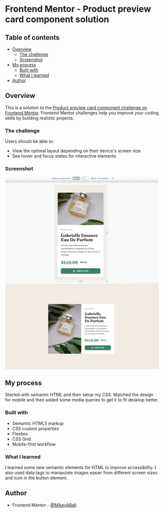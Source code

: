 # Frontend Mentor - Product preview card component solution

## Table of contents

- [Overview](#overview)
  - [The challenge](#the-challenge)
  - [Screenshot](#screenshot)
- [My process](#my-process)
  - [Built with](#built-with)
  - [What I learned](#what-i-learned)
- [Author](#author)

## Overview

This is a solution to the [Product preview card component challenge on Frontend Mentor](https://www.frontendmentor.io/challenges/product-preview-card-component-GO7UmttRfa). Frontend Mentor challenges help you improve your coding skills by building realistic projects. 

### The challenge

Users should be able to:

- View the optimal layout depending on their device's screen size
- See hover and focus states for interactive elements

### Screenshot

![](./images/mobile-screenshot.png)
![](./images/desktop-screenshot.png)

## My process

Started with semantic HTML and then setup my CSS.
Matched the design for mobile and then added some media queries to get it to fit desktop better.

### Built with

- Semantic HTML5 markup
- CSS custom properties
- Flexbox
- CSS Grid
- Mobile-first workflow

### What I learned

I learned some new semantic elements for HTML to improve accessibility. I also used data tags to manipulate images easier from different screen sizes and icon in the button element.

## Author

- Frontend Mentor - [@MikeyABall](https://www.frontendmentor.io/profile/MikeyABall)
